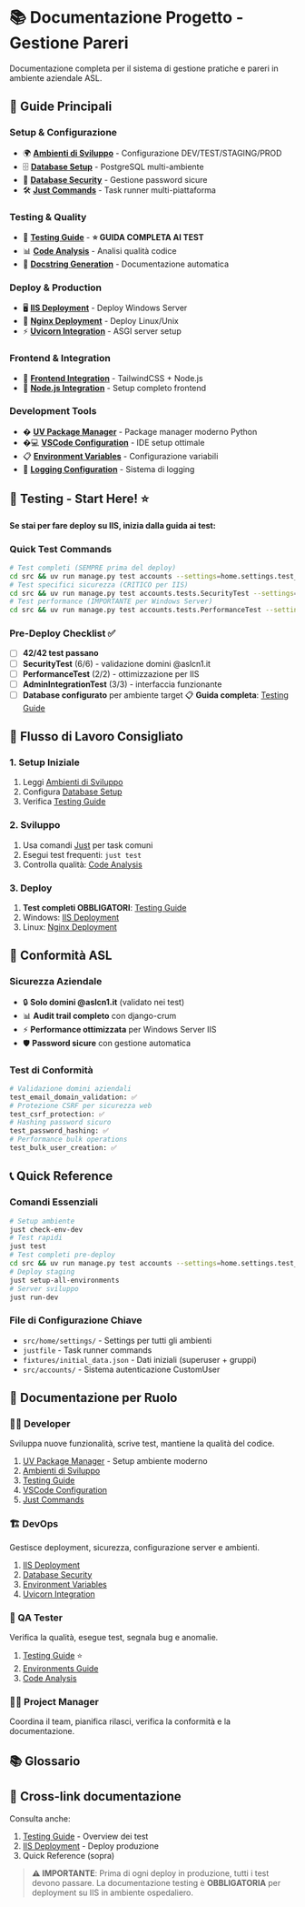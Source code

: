 # 📚 Documentazione Progetto - Gestione Pareri

Documentazione completa per il sistema di gestione pratiche e pareri in ambiente aziendale ASL.

## 🚀 Guide Principali

### **Setup & Configurazione**

- 🌍 [**Ambienti di Sviluppo**](environments-guide.md) - Configurazione DEV/TEST/STAGING/PROD
- 🗄️ [**Database Setup**](database-setup.md) - PostgreSQL multi-ambiente
- 🔐 [**Database Security**](database-security.md) - Gestione password sicure
- 🛠️ [**Just Commands**](just.md) - Task runner multi-piattaforma

### **Testing & Quality**

- 🧪 [**Testing Guide**](testing-guide.md) - **⭐ GUIDA COMPLETA AI TEST**
- 📊 [**Code Analysis**](code_analysis.md) - Analisi qualità codice
- 📝 [**Docstring Generation**](docstring_generation.md) - Documentazione automatica

### **Deploy & Production**

- 🖥️ [**IIS Deployment**](iis-deployment.md) - Deploy Windows Server
- 🐧 [**Nginx Deployment**](nginx-deployment.md) - Deploy Linux/Unix
- ⚡ [**Uvicorn Integration**](uvicorn-integration.md) - ASGI server setup

### **Frontend & Integration**

- 🎨 [**Frontend Integration**](frontend-integration.md) - TailwindCSS + Node.js
- 🔗 [**Node.js Integration**](nodejs-integration.md) - Setup completo frontend

### **Development Tools**

- � [**UV Package Manager**](uv-guide.md) - Package manager moderno Python
- �💻 [**VSCode Configuration**](vscode-configuration.md) - IDE setup ottimale
- 📋 [**Environment Variables**](environment-variables.md) - Configurazione variabili
- 📝 [**Logging Configuration**](logs_configuration.md) - Sistema di logging

## 🧪 **Testing - Start Here!** ⭐

**Se stai per fare deploy su IIS, inizia dalla guida ai test:**

### **Quick Test Commands**

```bash
# Test completi (SEMPRE prima del deploy)
cd src && uv run manage.py test accounts --settings=home.settings.test_local
# Test specifici sicurezza (CRITICO per IIS)
cd src && uv run manage.py test accounts.tests.SecurityTest --settings=home.settings.test_local
# Test performance (IMPORTANTE per Windows Server)
cd src && uv run manage.py test accounts.tests.PerformanceTest --settings=home.settings.test_local
```

### **Pre-Deploy Checklist** ✅

- [ ] **42/42 test passano**
- [ ] **SecurityTest** (6/6) - validazione domini @aslcn1.it
- [ ] **PerformanceTest** (2/2) - ottimizzazione per IIS
- [ ] **AdminIntegrationTest** (3/3) - interfaccia funzionante
- [ ] **Database configurato** per ambiente target 📋 **Guida completa**:
      [Testing Guide](testing-guide.md)

## 🎯 Flusso di Lavoro Consigliato

### **1. Setup Iniziale**

1. Leggi [Ambienti di Sviluppo](environments-guide.md)
2. Configura [Database Setup](database-setup.md)
3. Verifica [Testing Guide](testing-guide.md)

### **2. Sviluppo**

1. Usa comandi [Just](just.md) per task comuni
2. Esegui test frequenti: `just test`
3. Controlla qualità: [Code Analysis](code_analysis.md)

### **3. Deploy**

1. **Test completi OBBLIGATORI**: [Testing Guide](testing-guide.md)
2. Windows: [IIS Deployment](iis-deployment.md)
3. Linux: [Nginx Deployment](nginx-deployment.md)

## 🏥 Conformità ASL

### **Sicurezza Aziendale**

- 🔒 **Solo domini @aslcn1.it** (validato nei test)
- 📊 **Audit trail completo** con django-crum
- ⚡ **Performance ottimizzata** per Windows Server IIS
- 🛡️ **Password sicure** con gestione automatica

### **Test di Conformità**

```bash
# Validazione domini aziendali
test_email_domain_validation: ✅
# Protezione CSRF per sicurezza web
test_csrf_protection: ✅
# Hashing password sicuro
test_password_hashing: ✅
# Performance bulk operations
test_bulk_user_creation: ✅
```

## 📞 Quick Reference

### **Comandi Essenziali**

```bash
# Setup ambiente
just check-env-dev
# Test rapidi
just test
# Test completi pre-deploy
cd src && uv run manage.py test accounts --settings=home.settings.test_local
# Deploy staging
just setup-all-environments
# Server sviluppo
just run-dev
```

### **File di Configurazione Chiave**

- `src/home/settings/` - Settings per tutti gli ambienti
- `justfile` - Task runner commands
- `fixtures/initial_data.json` - Dati iniziali (superuser + gruppi)
- `src/accounts/` - Sistema autenticazione CustomUser

## 📖 Documentazione per Ruolo

### **👨‍💻 Developer**

Sviluppa nuove funzionalità, scrive test, mantiene la qualità del codice.

1. [UV Package Manager](uv-guide.md) - Setup ambiente moderno
2. [Ambienti di Sviluppo](environments-guide.md)
3. [Testing Guide](testing-guide.md)
4. [VSCode Configuration](vscode-configuration.md)
5. [Just Commands](just.md)

### **🏗️ DevOps**

Gestisce deployment, sicurezza, configurazione server e ambienti.

1. [IIS Deployment](iis-deployment.md)
2. [Database Security](database-security.md)
3. [Environment Variables](environment-variables.md)
4. [Uvicorn Integration](uvicorn-integration.md)

### **🧪 QA Tester**

Verifica la qualità, esegue test, segnala bug e anomalie.

1. [Testing Guide](testing-guide.md) ⭐
2. [Environments Guide](environments-guide.md)
3. [Code Analysis](code_analysis.md)

### **👨‍💼 Project Manager**

Coordina il team, pianifica rilasci, verifica la conformità e la documentazione.

## 📚 Glossario

## 🔗 Cross-link documentazione

Consulta anche:

1. [Testing Guide](testing-guide.md) - Overview dei test
2. [IIS Deployment](iis-deployment.md) - Deploy produzione
3. Quick Reference (sopra)

> **⚠️ IMPORTANTE**: Prima di ogni deploy in produzione, tutti i test devono passare. La
> documentazione testing è **OBBLIGATORIA** per deployment su IIS in ambiente ospedaliero.
